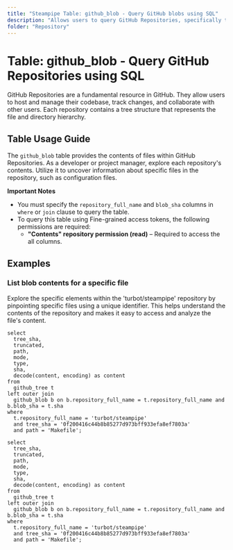 ```yaml
---
title: "Steampipe Table: github_blob - Query GitHub blobs using SQL"
description: "Allows users to query GitHub Repositories, specifically the blob content."
folder: "Repository"
---
```


# Table: github_blob - Query GitHub Repositories using SQL

GitHub Repositories are a fundamental resource in GitHub. They allow users to host and manage their codebase, track changes, and collaborate with other users. Each repository contains a tree structure that represents the file and directory hierarchy.

## Table Usage Guide

The `github_blob` table provides the contents of files within GitHub Repositories. As a developer or project manager, explore each repository's contents. Utilize it to uncover information about specific files in the repository, such as configuration files.

**Important Notes**
- You must specify the `repository_full_name` and `blob_sha` columns in `where` or `join` clause to query the table.
- To query this table using Fine-grained access tokens, the following permissions are required:
  - **"Contents" repository permission (read)** – Required to access the all columns.

## Examples

### List blob contents for a specific file
Explore the specific elements within the 'turbot/steampipe' repository by pinpointing specific files using a unique identifier. This helps understand the contents of the repository and makes it easy to access and analyze the file's content.

```sql+postgres
select
  tree_sha,
  truncated,
  path,
  mode,
  type,
  sha,
  decode(content, encoding) as content
from
  github_tree t
left outer join
  github_blob b on b.repository_full_name = t.repository_full_name and b.blob_sha = t.sha
where
  t.repository_full_name = 'turbot/steampipe'
  and tree_sha = '0f200416c44b8b85277d973bff933efa8ef7803a'
  and path = 'Makefile';
```

```sql+sqlite
select
  tree_sha,
  truncated,
  path,
  mode,
  type,
  sha,
  decode(content, encoding) as content
from
  github_tree t
left outer join
  github_blob b on b.repository_full_name = t.repository_full_name and b.blob_sha = t.sha
where
  t.repository_full_name = 'turbot/steampipe'
  and tree_sha = '0f200416c44b8b85277d973bff933efa8ef7803a'
  and path = 'Makefile';
```